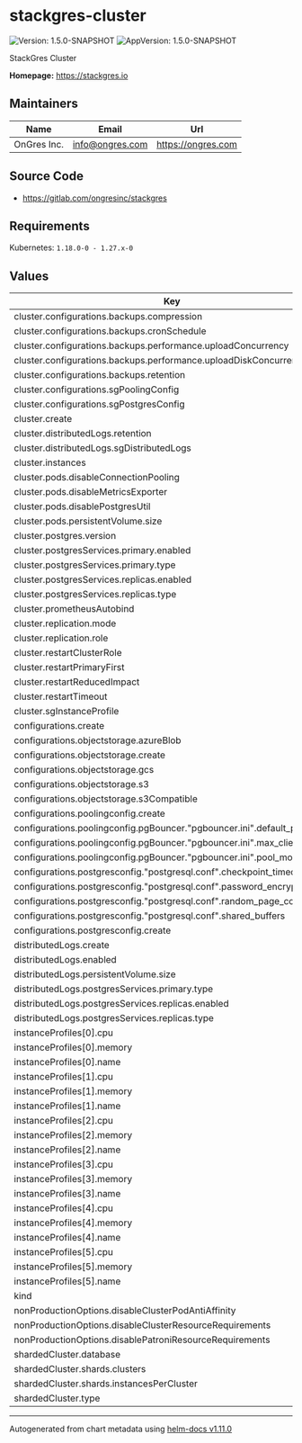 # stackgres-cluster

![Version: 1.5.0-SNAPSHOT](https://img.shields.io/badge/Version-1.5.0--SNAPSHOT-informational?style=flat-square) ![AppVersion: 1.5.0-SNAPSHOT](https://img.shields.io/badge/AppVersion-1.5.0--SNAPSHOT-informational?style=flat-square)

StackGres Cluster

**Homepage:** <https://stackgres.io>

## Maintainers

| Name | Email | Url |
| ---- | ------ | --- |
| OnGres Inc. | <info@ongres.com> | <https://ongres.com> |

## Source Code

* <https://gitlab.com/ongresinc/stackgres>

## Requirements

Kubernetes: `1.18.0-0 - 1.27.x-0`

## Values

| Key | Type | Default | Description |
|-----|------|---------|-------------|
| cluster.configurations.backups.compression | string | `"lz4"` |  |
| cluster.configurations.backups.cronSchedule | string | `"*/2 * * * *"` |  |
| cluster.configurations.backups.performance.uploadConcurrency | int | `1` |  |
| cluster.configurations.backups.performance.uploadDiskConcurrency | int | `1` |  |
| cluster.configurations.backups.retention | int | `5` |  |
| cluster.configurations.sgPoolingConfig | string | `"pgbouncerconf"` |  |
| cluster.configurations.sgPostgresConfig | string | `"postgresconf"` |  |
| cluster.create | bool | `true` |  |
| cluster.distributedLogs.retention | string | `"7 days"` |  |
| cluster.distributedLogs.sgDistributedLogs | string | `"distributedlogs"` |  |
| cluster.instances | int | `1` |  |
| cluster.pods.disableConnectionPooling | bool | `false` |  |
| cluster.pods.disableMetricsExporter | bool | `false` |  |
| cluster.pods.disablePostgresUtil | bool | `false` |  |
| cluster.pods.persistentVolume.size | string | `"5Gi"` |  |
| cluster.postgres.version | string | `"latest"` |  |
| cluster.postgresServices.primary.enabled | bool | `true` |  |
| cluster.postgresServices.primary.type | string | `"ClusterIP"` |  |
| cluster.postgresServices.replicas.enabled | bool | `true` |  |
| cluster.postgresServices.replicas.type | string | `"ClusterIP"` |  |
| cluster.prometheusAutobind | bool | `true` |  |
| cluster.replication.mode | string | `"async"` |  |
| cluster.replication.role | string | `"ha-read"` |  |
| cluster.restartClusterRole | string | `"cluster-admin"` |  |
| cluster.restartPrimaryFirst | bool | `false` |  |
| cluster.restartReducedImpact | bool | `true` |  |
| cluster.restartTimeout | int | `300` |  |
| cluster.sgInstanceProfile | string | `"size-s"` |  |
| configurations.create | bool | `true` |  |
| configurations.objectstorage.azureBlob | object | `{}` |  |
| configurations.objectstorage.create | bool | `false` |  |
| configurations.objectstorage.gcs | object | `{}` |  |
| configurations.objectstorage.s3 | object | `{}` |  |
| configurations.objectstorage.s3Compatible | object | `{}` |  |
| configurations.poolingconfig.create | bool | `true` |  |
| configurations.poolingconfig.pgBouncer."pgbouncer.ini".default_pool_size | string | `"50"` |  |
| configurations.poolingconfig.pgBouncer."pgbouncer.ini".max_client_conn | string | `"200"` |  |
| configurations.poolingconfig.pgBouncer."pgbouncer.ini".pool_mode | string | `"transaction"` |  |
| configurations.postgresconfig."postgresql.conf".checkpoint_timeout | string | `"30"` |  |
| configurations.postgresconfig."postgresql.conf".password_encryption | string | `"scram-sha-256"` |  |
| configurations.postgresconfig."postgresql.conf".random_page_cost | string | `"1.5"` |  |
| configurations.postgresconfig."postgresql.conf".shared_buffers | string | `"256MB"` |  |
| configurations.postgresconfig.create | bool | `true` |  |
| distributedLogs.create | bool | `true` |  |
| distributedLogs.enabled | bool | `false` |  |
| distributedLogs.persistentVolume.size | string | `"5Gi"` |  |
| distributedLogs.postgresServices.primary.type | string | `"ClusterIP"` |  |
| distributedLogs.postgresServices.replicas.enabled | bool | `true` |  |
| distributedLogs.postgresServices.replicas.type | string | `"ClusterIP"` |  |
| instanceProfiles[0].cpu | string | `"500m"` |  |
| instanceProfiles[0].memory | string | `"512Mi"` |  |
| instanceProfiles[0].name | string | `"size-s"` |  |
| instanceProfiles[1].cpu | string | `"1"` |  |
| instanceProfiles[1].memory | string | `"2Gi"` |  |
| instanceProfiles[1].name | string | `"size-s"` |  |
| instanceProfiles[2].cpu | string | `"2"` |  |
| instanceProfiles[2].memory | string | `"4Gi"` |  |
| instanceProfiles[2].name | string | `"size-m"` |  |
| instanceProfiles[3].cpu | string | `"4"` |  |
| instanceProfiles[3].memory | string | `"8Gi"` |  |
| instanceProfiles[3].name | string | `"size-l"` |  |
| instanceProfiles[4].cpu | string | `"6"` |  |
| instanceProfiles[4].memory | string | `"16Gi"` |  |
| instanceProfiles[4].name | string | `"size-xl"` |  |
| instanceProfiles[5].cpu | string | `"8"` |  |
| instanceProfiles[5].memory | string | `"32Gi"` |  |
| instanceProfiles[5].name | string | `"size-xxl"` |  |
| kind | string | `"SGCluster"` |  |
| nonProductionOptions.disableClusterPodAntiAffinity | bool | `false` |  |
| nonProductionOptions.disableClusterResourceRequirements | bool | `false` |  |
| nonProductionOptions.disablePatroniResourceRequirements | bool | `false` |  |
| shardedCluster.database | string | `"citus"` |  |
| shardedCluster.shards.clusters | int | `2` |  |
| shardedCluster.shards.instancesPerCluster | int | `1` |  |
| shardedCluster.type | string | `"citus"` |  |

----------------------------------------------
Autogenerated from chart metadata using [helm-docs v1.11.0](https://github.com/norwoodj/helm-docs/releases/v1.11.0)
